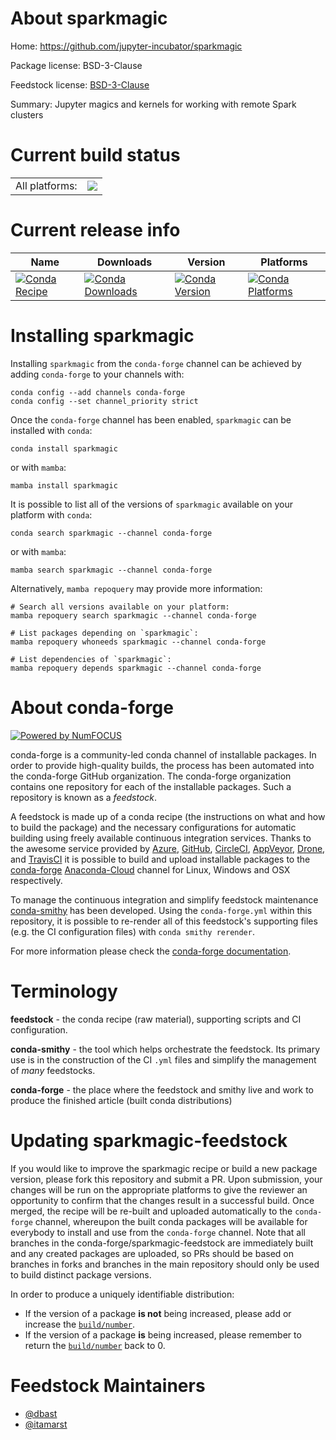 About sparkmagic
================

Home: https://github.com/jupyter-incubator/sparkmagic

Package license: BSD-3-Clause

Feedstock license: [BSD-3-Clause](https://github.com/conda-forge/sparkmagic-feedstock/blob/main/LICENSE.txt)

Summary: Jupyter magics and kernels for working with remote Spark clusters

Current build status
====================


<table><tr><td>All platforms:</td>
    <td>
      <a href="https://dev.azure.com/conda-forge/feedstock-builds/_build/latest?definitionId=1938&branchName=main">
        <img src="https://dev.azure.com/conda-forge/feedstock-builds/_apis/build/status/sparkmagic-feedstock?branchName=main">
      </a>
    </td>
  </tr>
</table>

Current release info
====================

| Name | Downloads | Version | Platforms |
| --- | --- | --- | --- |
| [![Conda Recipe](https://img.shields.io/badge/recipe-sparkmagic-green.svg)](https://anaconda.org/conda-forge/sparkmagic) | [![Conda Downloads](https://img.shields.io/conda/dn/conda-forge/sparkmagic.svg)](https://anaconda.org/conda-forge/sparkmagic) | [![Conda Version](https://img.shields.io/conda/vn/conda-forge/sparkmagic.svg)](https://anaconda.org/conda-forge/sparkmagic) | [![Conda Platforms](https://img.shields.io/conda/pn/conda-forge/sparkmagic.svg)](https://anaconda.org/conda-forge/sparkmagic) |

Installing sparkmagic
=====================

Installing `sparkmagic` from the `conda-forge` channel can be achieved by adding `conda-forge` to your channels with:

```
conda config --add channels conda-forge
conda config --set channel_priority strict
```

Once the `conda-forge` channel has been enabled, `sparkmagic` can be installed with `conda`:

```
conda install sparkmagic
```

or with `mamba`:

```
mamba install sparkmagic
```

It is possible to list all of the versions of `sparkmagic` available on your platform with `conda`:

```
conda search sparkmagic --channel conda-forge
```

or with `mamba`:

```
mamba search sparkmagic --channel conda-forge
```

Alternatively, `mamba repoquery` may provide more information:

```
# Search all versions available on your platform:
mamba repoquery search sparkmagic --channel conda-forge

# List packages depending on `sparkmagic`:
mamba repoquery whoneeds sparkmagic --channel conda-forge

# List dependencies of `sparkmagic`:
mamba repoquery depends sparkmagic --channel conda-forge
```


About conda-forge
=================

[![Powered by
NumFOCUS](https://img.shields.io/badge/powered%20by-NumFOCUS-orange.svg?style=flat&colorA=E1523D&colorB=007D8A)](https://numfocus.org)

conda-forge is a community-led conda channel of installable packages.
In order to provide high-quality builds, the process has been automated into the
conda-forge GitHub organization. The conda-forge organization contains one repository
for each of the installable packages. Such a repository is known as a *feedstock*.

A feedstock is made up of a conda recipe (the instructions on what and how to build
the package) and the necessary configurations for automatic building using freely
available continuous integration services. Thanks to the awesome service provided by
[Azure](https://azure.microsoft.com/en-us/services/devops/), [GitHub](https://github.com/),
[CircleCI](https://circleci.com/), [AppVeyor](https://www.appveyor.com/),
[Drone](https://cloud.drone.io/welcome), and [TravisCI](https://travis-ci.com/)
it is possible to build and upload installable packages to the
[conda-forge](https://anaconda.org/conda-forge) [Anaconda-Cloud](https://anaconda.org/)
channel for Linux, Windows and OSX respectively.

To manage the continuous integration and simplify feedstock maintenance
[conda-smithy](https://github.com/conda-forge/conda-smithy) has been developed.
Using the ``conda-forge.yml`` within this repository, it is possible to re-render all of
this feedstock's supporting files (e.g. the CI configuration files) with ``conda smithy rerender``.

For more information please check the [conda-forge documentation](https://conda-forge.org/docs/).

Terminology
===========

**feedstock** - the conda recipe (raw material), supporting scripts and CI configuration.

**conda-smithy** - the tool which helps orchestrate the feedstock.
                   Its primary use is in the construction of the CI ``.yml`` files
                   and simplify the management of *many* feedstocks.

**conda-forge** - the place where the feedstock and smithy live and work to
                  produce the finished article (built conda distributions)


Updating sparkmagic-feedstock
=============================

If you would like to improve the sparkmagic recipe or build a new
package version, please fork this repository and submit a PR. Upon submission,
your changes will be run on the appropriate platforms to give the reviewer an
opportunity to confirm that the changes result in a successful build. Once
merged, the recipe will be re-built and uploaded automatically to the
`conda-forge` channel, whereupon the built conda packages will be available for
everybody to install and use from the `conda-forge` channel.
Note that all branches in the conda-forge/sparkmagic-feedstock are
immediately built and any created packages are uploaded, so PRs should be based
on branches in forks and branches in the main repository should only be used to
build distinct package versions.

In order to produce a uniquely identifiable distribution:
 * If the version of a package **is not** being increased, please add or increase
   the [``build/number``](https://docs.conda.io/projects/conda-build/en/latest/resources/define-metadata.html#build-number-and-string).
 * If the version of a package **is** being increased, please remember to return
   the [``build/number``](https://docs.conda.io/projects/conda-build/en/latest/resources/define-metadata.html#build-number-and-string)
   back to 0.

Feedstock Maintainers
=====================

* [@dbast](https://github.com/dbast/)
* [@itamarst](https://github.com/itamarst/)

